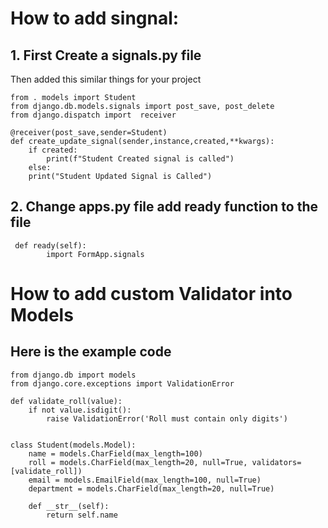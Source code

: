 

# How to add singnal:  
## 1. First Create a signals.py file   
Then added this similar things for your project  
```
from . models import Student  
from django.db.models.signals import post_save, post_delete  
from django.dispatch import  receiver  

@receiver(post_save,sender=Student)  
def create_update_signal(sender,instance,created,**kwargs):  
    if created:  
        print(f"Student Created signal is called")  
    else:  
    print("Student Updated Signal is Called")  
```
## 2. Change apps.py file add ready function to the file   
```
 def ready(self):  
        import FormApp.signals   
```


# How to add custom Validator into Models
## Here is the example code 
```
from django.db import models
from django.core.exceptions import ValidationError

def validate_roll(value):
    if not value.isdigit():
        raise ValidationError('Roll must contain only digits')


class Student(models.Model):
    name = models.CharField(max_length=100)
    roll = models.CharField(max_length=20, null=True, validators=[validate_roll])
    email = models.EmailField(max_length=100, null=True)
    department = models.CharField(max_length=20, null=True)

    def __str__(self):
        return self.name

```